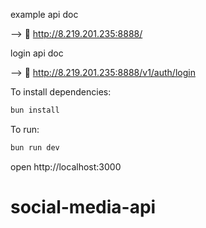 example api doc 

--> 🪻 http://8.219.201.235:8888/

login api doc 

--> 🌹 http://8.219.201.235:8888/v1/auth/login

To install dependencies:

```sh
bun install
```

To run:

```sh
bun run dev
```

open http://localhost:3000
# social-media-api
